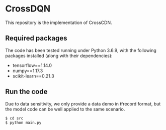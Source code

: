 # CrossDQN

This repository is the implementation of CrossCDN.

## Required packages

The code has been tested running under Python 3.6.9, with the following packages installed (along with their dependencies):
- tensorflow==1.14.0
- numpy==1.17.3
- scikit-learn==0.21.3

##  Run the code

Due to data sensitivity, we only provide a data demo in tfrecord format, but the model code can be well applied to the same scenario.

```
$ cd src
$ python main.py
```
